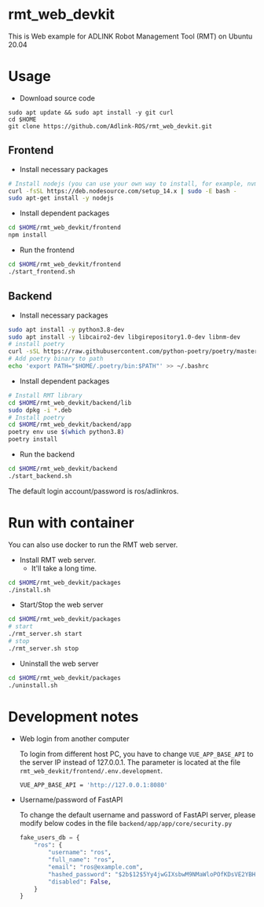 # rmt_web_devkit

This is Web example for ADLINK Robot Management Tool (RMT) on Ubuntu 20.04

# Usage

* Download source code

```
sudo apt update && sudo apt install -y git curl
cd $HOME
git clone https://github.com/Adlink-ROS/rmt_web_devkit.git
```

## Frontend

* Install necessary packages

```bash
# Install nodejs (you can use your own way to install, for example, nvm)
curl -fsSL https://deb.nodesource.com/setup_14.x | sudo -E bash -
sudo apt-get install -y nodejs
```

* Install dependent packages

```bash
cd $HOME/rmt_web_devkit/frontend
npm install
```

* Run the frontend

```bash
cd $HOME/rmt_web_devkit/frontend
./start_frontend.sh
```

## Backend

* Install necessary packages

```bash
sudo apt install -y python3.8-dev
sudo apt install -y libcairo2-dev libgirepository1.0-dev libnm-dev
# install poetry
curl -sSL https://raw.githubusercontent.com/python-poetry/poetry/master/get-poetry.py | python -
# Add poetry binary to path
echo 'export PATH="$HOME/.poetry/bin:$PATH"' >> ~/.bashrc
```

* Install dependent packages

```bash
# Install RMT library
cd $HOME/rmt_web_devkit/backend/lib
sudo dpkg -i *.deb
# Install poetry
cd $HOME/rmt_web_devkit/backend/app
poetry env use $(which python3.8)
poetry install
```

* Run the backend

```bash
cd $HOME/rmt_web_devkit/backend
./start_backend.sh
```

The default login account/password is ros/adlinkros.

# Run with container

You can also use docker to run the RMT web server.

* Install RMT web server.
  - It'll take a long time.

```bash
cd $HOME/rmt_web_devkit/packages
./install.sh
```

* Start/Stop the web server

```bash
cd $HOME/rmt_web_devkit/packages
# start
./rmt_server.sh start
# stop
./rmt_server.sh stop
```

* Uninstall the web server

```bash
cd $HOME/rmt_web_devkit/packages
./uninstall.sh
```

# Development notes

* Web login from another computer

    To login from different host PC, you have to change `VUE_APP_BASE_API` to the server IP instead of 127.0.0.1. The parameter is located at the file `rmt_web_devkit/frontend/.env.development`.

    ```bash
    VUE_APP_BASE_API = 'http://127.0.0.1:8080'
    ```

* Username/password of FastAPI

    To change the default username and password of FastAPI server, please modify below codes in the file ```backend/app/app/core/security.py```

    ```py
    fake_users_db = {
        "ros": {
            "username": "ros",
            "full_name": "ros",
            "email": "ros@example.com",
            "hashed_password": "$2b$12$5Yy4jwGIXsbwM9NMaWloPOfKDsVE2YBH/Uqjrorl28zRY032BcRDu",
            "disabled": False,
        }
    }
    ```

